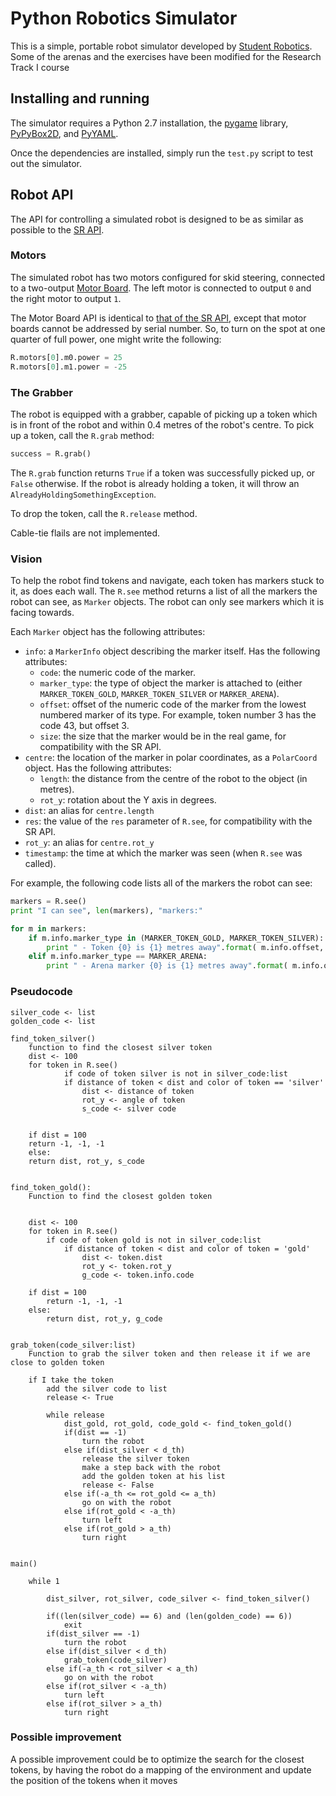 Python Robotics Simulator
================================

This is a simple, portable robot simulator developed by [Student Robotics](https://studentrobotics.org).
Some of the arenas and the exercises have been modified for the Research Track I course

Installing and running
----------------------

The simulator requires a Python 2.7 installation, the [pygame](http://pygame.org/) library, [PyPyBox2D](https://pypi.python.org/pypi/pypybox2d/2.1-r331), and [PyYAML](https://pypi.python.org/pypi/PyYAML/).

Once the dependencies are installed, simply run the `test.py` script to test out the simulator.


Robot API
---------

The API for controlling a simulated robot is designed to be as similar as possible to the [SR API][sr-api].

### Motors ###

The simulated robot has two motors configured for skid steering, connected to a two-output [Motor Board](https://studentrobotics.org/docs/kit/motor_board). The left motor is connected to output `0` and the right motor to output `1`.

The Motor Board API is identical to [that of the SR API](https://studentrobotics.org/docs/programming/sr/motors/), except that motor boards cannot be addressed by serial number. So, to turn on the spot at one quarter of full power, one might write the following:

```python
R.motors[0].m0.power = 25
R.motors[0].m1.power = -25
```

### The Grabber ###

The robot is equipped with a grabber, capable of picking up a token which is in front of the robot and within 0.4 metres of the robot's centre. To pick up a token, call the `R.grab` method:

```python
success = R.grab()
```

The `R.grab` function returns `True` if a token was successfully picked up, or `False` otherwise. If the robot is already holding a token, it will throw an `AlreadyHoldingSomethingException`.

To drop the token, call the `R.release` method.

Cable-tie flails are not implemented.

### Vision ###

To help the robot find tokens and navigate, each token has markers stuck to it, as does each wall. The `R.see` method returns a list of all the markers the robot can see, as `Marker` objects. The robot can only see markers which it is facing towards.

Each `Marker` object has the following attributes:

* `info`: a `MarkerInfo` object describing the marker itself. Has the following attributes:
  * `code`: the numeric code of the marker.
  * `marker_type`: the type of object the marker is attached to (either `MARKER_TOKEN_GOLD`, `MARKER_TOKEN_SILVER` or `MARKER_ARENA`).
  * `offset`: offset of the numeric code of the marker from the lowest numbered marker of its type. For example, token number 3 has the code 43, but offset 3.
  * `size`: the size that the marker would be in the real game, for compatibility with the SR API.
* `centre`: the location of the marker in polar coordinates, as a `PolarCoord` object. Has the following attributes:
  * `length`: the distance from the centre of the robot to the object (in metres).
  * `rot_y`: rotation about the Y axis in degrees.
* `dist`: an alias for `centre.length`
* `res`: the value of the `res` parameter of `R.see`, for compatibility with the SR API.
* `rot_y`: an alias for `centre.rot_y`
* `timestamp`: the time at which the marker was seen (when `R.see` was called).

For example, the following code lists all of the markers the robot can see:

```python
markers = R.see()
print "I can see", len(markers), "markers:"

for m in markers:
    if m.info.marker_type in (MARKER_TOKEN_GOLD, MARKER_TOKEN_SILVER):
        print " - Token {0} is {1} metres away".format( m.info.offset, m.dist )
    elif m.info.marker_type == MARKER_ARENA:
        print " - Arena marker {0} is {1} metres away".format( m.info.offset, m.dist )
```

[sr-api]: https://studentrobotics.org/docs/programming/sr/

### Pseudocode ###

	silver_code <- list
	golden_code <- list

	find_token_silver()
		function to find the closest silver token
		dist <- 100
		for token in R.see()
	    		if code of token silver is not in silver_code:list
				if distance of token < dist and color of token == 'silver'
					dist <- distance of token
					rot_y <- angle of token
					s_code <- silver code
			
			
	    if dist = 100
		return -1, -1, -1
	    else:
	   	return dist, rot_y, s_code
	   	
	   	
	find_token_gold():
		Function to find the closest golden token

		
		dist <- 100
		for token in R.see()
			if code of token gold is not in silver_code:list
				if distance of token < dist and color of token = 'gold'
					dist <- token.dist
					rot_y <- token.rot_y
					g_code <- token.info.code
			
		if dist = 100
			return -1, -1, -1
		else:
		   	return dist, rot_y, g_code
	   	
	   	
	grab_token(code_silver:list)
		Function to grab the silver token and then release it if we are close to golden token

		if I take the token
			add the silver code to list
			release <- True
			
			while release
				dist_gold, rot_gold, code_gold <- find_token_gold()
				if(dist == -1)
					turn the robot
				else if(dist_silver < d_th)
					release the silver token
					make a step back with the robot
					add the golden token at his list
					release <- False
				else if(-a_th <= rot_gold <= a_th)
					go on with the robot
				else if(rot_gold < -a_th)
					turn left
				else if(rot_gold > a_th)
					turn right
			
			
	main()
		
		while 1
		
			dist_silver, rot_silver, code_silver <- find_token_silver()
			
			if((len(silver_code) == 6) and (len(golden_code) == 6))
				exit
			if(dist_silver == -1)
				turn the robot
			else if(dist_silver < d_th)
				grab_token(code_silver)	
			else if(-a_th < rot_silver < a_th)
				go on with the robot	
			else if(rot_silver < -a_th)
				turn left
			else if(rot_silver > a_th)
				turn right
				
### Possible improvement ###
A possible improvement could be to optimize the search for the closest tokens, by having the robot do a mapping of the environment and update the position of the tokens when it moves
